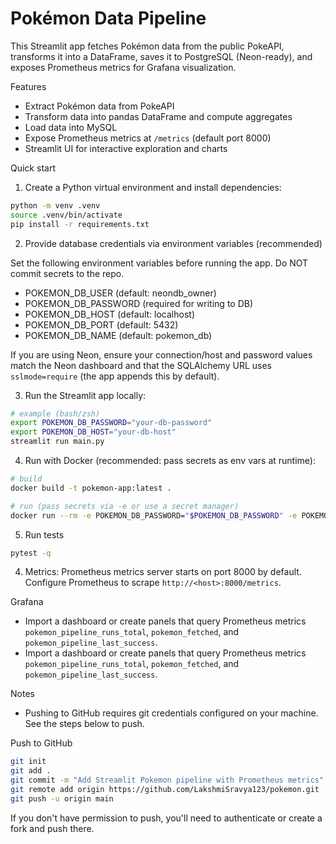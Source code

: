 # Pokémon Data Pipeline

This Streamlit app fetches Pokémon data from the public PokeAPI, transforms it into a DataFrame, saves it to PostgreSQL (Neon-ready), and exposes Prometheus metrics for Grafana visualization.

Features
- Extract Pokémon data from PokeAPI
- Transform data into pandas DataFrame and compute aggregates
- Load data into MySQL
- Expose Prometheus metrics at `/metrics` (default port 8000)
- Streamlit UI for interactive exploration and charts

Quick start


1. Create a Python virtual environment and install dependencies:

```bash
python -m venv .venv
source .venv/bin/activate
pip install -r requirements.txt
```

2. Provide database credentials via environment variables (recommended)

Set the following environment variables before running the app. Do NOT commit secrets to the repo.

- POKEMON_DB_USER (default: neondb_owner)
- POKEMON_DB_PASSWORD (required for writing to DB)
- POKEMON_DB_HOST (default: localhost)
- POKEMON_DB_PORT (default: 5432)
- POKEMON_DB_NAME (default: pokemon_db)

If you are using Neon, ensure your connection/host and password values match the Neon dashboard and that the SQLAlchemy URL uses `sslmode=require` (the app appends this by default).

3. Run the Streamlit app locally:

```bash
# example (bash/zsh)
export POKEMON_DB_PASSWORD="your-db-password"
export POKEMON_DB_HOST="your-db-host"
streamlit run main.py
```

4. Run with Docker (recommended: pass secrets as env vars at runtime):

```bash
# build
docker build -t pokemon-app:latest .

# run (pass secrets via -e or use a secret manager)
docker run --rm -e POKEMON_DB_PASSWORD="$POKEMON_DB_PASSWORD" -e POKEMON_DB_HOST="$POKEMON_DB_HOST" -p 8501:8501 pokemon-app:latest
```

5. Run tests

```bash
pytest -q
```

4. Metrics: Prometheus metrics server starts on port 8000 by default. Configure Prometheus to scrape `http://<host>:8000/metrics`.

Grafana

- Import a dashboard or create panels that query Prometheus metrics `pokemon_pipeline_runs_total`, `pokemon_fetched`, and `pokemon_pipeline_last_success`.
 - Import a dashboard or create panels that query Prometheus metrics `pokemon_pipeline_runs_total`, `pokemon_fetched`, and `pokemon_pipeline_last_success`.

Notes

- Pushing to GitHub requires git credentials configured on your machine. See the steps below to push.

Push to GitHub

```bash
git init
git add .
git commit -m "Add Streamlit Pokemon pipeline with Prometheus metrics"
git remote add origin https://github.com/LakshmiSravya123/pokemon.git
git push -u origin main
```

If you don't have permission to push, you'll need to authenticate or create a fork and push there.
